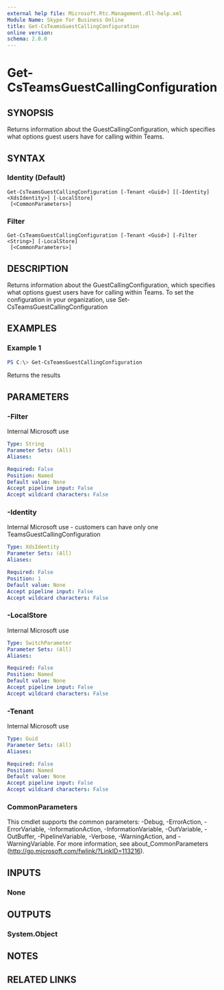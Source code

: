```yaml
---
external help file: Microsoft.Rtc.Management.dll-help.xml
Module Name: Skype for Business Online
title: Get-CsTeamsGuestCallingConfiguration
online version:
schema: 2.0.0
---
```


# Get-CsTeamsGuestCallingConfiguration

## SYNOPSIS

Returns information about the GuestCallingConfiguration, which specifies what options guest users have for calling within Teams.

## SYNTAX

### Identity (Default)
```
Get-CsTeamsGuestCallingConfiguration [-Tenant <Guid>] [[-Identity] <XdsIdentity>] [-LocalStore]
 [<CommonParameters>]
```

### Filter
```
Get-CsTeamsGuestCallingConfiguration [-Tenant <Guid>] [-Filter <String>] [-LocalStore]
 [<CommonParameters>]
```

## DESCRIPTION
Returns information about the GuestCallingConfiguration, which specifies what options guest users have for calling within Teams.  To set the configuration in your organization, use Set-CsTeamsGuestCallingConfiguration

## EXAMPLES

### Example 1
```powershell
PS C:\> Get-CsTeamsGuestCallingConfiguration
```

Returns the results 

## PARAMETERS

### -Filter
Internal Microsoft use

```yaml
Type: String
Parameter Sets: (All)
Aliases:

Required: False
Position: Named
Default value: None
Accept pipeline input: False
Accept wildcard characters: False
```

### -Identity
Internal Microsoft use - customers can have only one TeamsGuestCallingConfiguration

```yaml
Type: XdsIdentity
Parameter Sets: (All)
Aliases:

Required: False
Position: 1
Default value: None
Accept pipeline input: False
Accept wildcard characters: False
```

### -LocalStore
Internal Microsoft use

```yaml
Type: SwitchParameter
Parameter Sets: (All)
Aliases:

Required: False
Position: Named
Default value: None
Accept pipeline input: False
Accept wildcard characters: False
```

### -Tenant
Internal Microsoft use

```yaml
Type: Guid
Parameter Sets: (All)
Aliases:

Required: False
Position: Named
Default value: None
Accept pipeline input: False
Accept wildcard characters: False
```

### CommonParameters
This cmdlet supports the common parameters: -Debug, -ErrorAction, -ErrorVariable, -InformationAction, -InformationVariable, -OutVariable, -OutBuffer, -PipelineVariable, -Verbose, -WarningAction, and -WarningVariable.
For more information, see about_CommonParameters (http://go.microsoft.com/fwlink/?LinkID=113216).

## INPUTS

### None
## OUTPUTS

### System.Object
## NOTES

## RELATED LINKS
